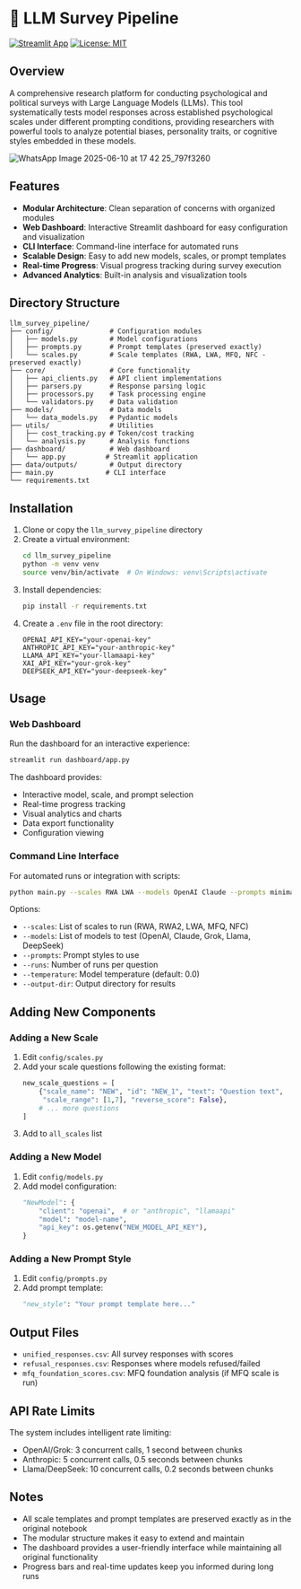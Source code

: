 # 🔬 LLM Survey Pipeline

[![Streamlit App](https://static.streamlit.io/badges/streamlit_badge_black_white.svg)](https://llm-survey-pipeline.streamlit.app)
[![License: MIT](https://img.shields.io/badge/License-MIT-yellow.svg)](https://opensource.org/licenses/MIT)

## Overview

A comprehensive research platform for conducting psychological and political surveys with Large Language Models (LLMs). This tool systematically tests model responses across established psychological scales under different prompting conditions, providing researchers with powerful tools to analyze potential biases, personality traits, or cognitive styles embedded in these models.

![WhatsApp Image 2025-06-10 at 17 42 25_797f3260](https://github.com/user-attachments/assets/c79330df-9e96-4f25-a396-8135dcce1f2f)

## Features

- **Modular Architecture**: Clean separation of concerns with organized modules
- **Web Dashboard**: Interactive Streamlit dashboard for easy configuration and visualization
- **CLI Interface**: Command-line interface for automated runs
- **Scalable Design**: Easy to add new models, scales, or prompt templates
- **Real-time Progress**: Visual progress tracking during survey execution
- **Advanced Analytics**: Built-in analysis and visualization tools

## Directory Structure

```
llm_survey_pipeline/
├── config/              # Configuration modules
│   ├── models.py        # Model configurations
│   ├── prompts.py       # Prompt templates (preserved exactly)
│   └── scales.py        # Scale templates (RWA, LWA, MFQ, NFC - preserved exactly)
├── core/                # Core functionality
│   ├── api_clients.py   # API client implementations
│   ├── parsers.py       # Response parsing logic
│   ├── processors.py    # Task processing engine
│   └── validators.py    # Data validation
├── models/              # Data models
│   └── data_models.py   # Pydantic models
├── utils/               # Utilities
│   ├── cost_tracking.py # Token/cost tracking
│   └── analysis.py      # Analysis functions
├── dashboard/           # Web dashboard
│   └── app.py          # Streamlit application
├── data/outputs/        # Output directory
├── main.py             # CLI interface
└── requirements.txt
```

## Installation

1. Clone or copy the `llm_survey_pipeline` directory
2. Create a virtual environment:
   ```bash
   cd llm_survey_pipeline
   python -m venv venv
   source venv/bin/activate  # On Windows: venv\Scripts\activate
   ```
3. Install dependencies:
   ```bash
   pip install -r requirements.txt
   ```
4. Create a `.env` file in the root directory:
   ```
   OPENAI_API_KEY="your-openai-key"
   ANTHROPIC_API_KEY="your-anthropic-key"
   LLAMA_API_KEY="your-llamaapi-key"
   XAI_API_KEY="your-grok-key"
   DEEPSEEK_API_KEY="your-deepseek-key"
   ```

## Usage

### Web Dashboard

Run the dashboard for an interactive experience:

```bash
streamlit run dashboard/app.py
```

The dashboard provides:
- Interactive model, scale, and prompt selection
- Real-time progress tracking
- Visual analytics and charts
- Data export functionality
- Configuration viewing

### Command Line Interface

For automated runs or integration with scripts:

```bash
python main.py --scales RWA LWA --models OpenAI Claude --prompts minimal extreme_liberal --runs 2
```

Options:
- `--scales`: List of scales to run (RWA, RWA2, LWA, MFQ, NFC)
- `--models`: List of models to test (OpenAI, Claude, Grok, Llama, DeepSeek)
- `--prompts`: Prompt styles to use
- `--runs`: Number of runs per question
- `--temperature`: Model temperature (default: 0.0)
- `--output-dir`: Output directory for results

## Adding New Components

### Adding a New Scale

1. Edit `config/scales.py`
2. Add your scale questions following the existing format:
   ```python
   new_scale_questions = [
       {"scale_name": "NEW", "id": "NEW_1", "text": "Question text", 
        "scale_range": [1,7], "reverse_score": False},
       # ... more questions
   ]
   ```
3. Add to `all_scales` list

### Adding a New Model

1. Edit `config/models.py`
2. Add model configuration:
   ```python
   "NewModel": {
       "client": "openai",  # or "anthropic", "llamaapi"
       "model": "model-name",
       "api_key": os.getenv("NEW_MODEL_API_KEY"),
   }
   ```

### Adding a New Prompt Style

1. Edit `config/prompts.py`
2. Add prompt template:
   ```python
   "new_style": "Your prompt template here..."
   ```

## Output Files

- `unified_responses.csv`: All survey responses with scores
- `refusal_responses.csv`: Responses where models refused/failed
- `mfq_foundation_scores.csv`: MFQ foundation analysis (if MFQ scale is run)

## API Rate Limits

The system includes intelligent rate limiting:
- OpenAI/Grok: 3 concurrent calls, 1 second between chunks
- Anthropic: 5 concurrent calls, 0.5 seconds between chunks
- Llama/DeepSeek: 10 concurrent calls, 0.2 seconds between chunks

## Notes

- All scale templates and prompt templates are preserved exactly as in the original notebook
- The modular structure makes it easy to extend and maintain
- The dashboard provides a user-friendly interface while maintaining all original functionality
- Progress bars and real-time updates keep you informed during long runs
